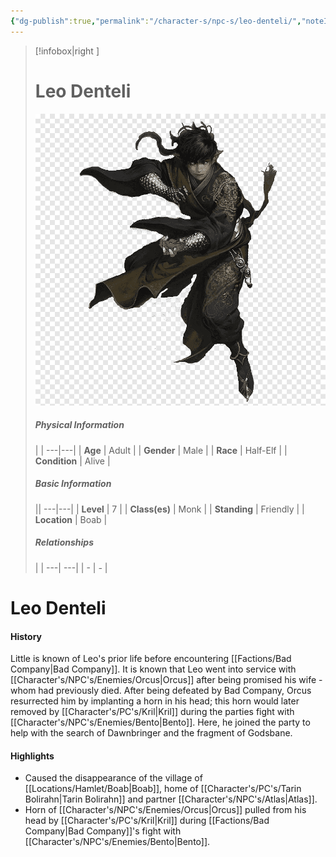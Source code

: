 ```yaml
---
{"dg-publish":true,"permalink":"/character-s/npc-s/leo-denteli/","noteIcon":""}
---
```


>[!infobox|right ]
># **Leo Denteli**
>![Leo.png|cover h-small](/img/user/Attachments/Characters/Leo.png)
>##### **Physical Information**
>| | 
>---|---|
>| **Age** | Adult |
>| **Gender** | Male |
>| **Race** | Half-Elf |
>| **Condition** | Alive |
>##### **Basic Information**
>||
>---|---|
>| **Level** | 7 |
>| **Class(es)** | Monk |
>| **Standing** | Friendly |
>| **Location** | Boab |
>##### **Relationships**
>| |
>---| ---|
>| - | *-* |

# Leo Denteli
#### History

Little is known of Leo's prior life before encountering [[Factions/Bad Company\|Bad Company]]. It is known that Leo went into service with [[Character's/NPC's/Enemies/Orcus\|Orcus]] after being promised his wife - whom had previously died. After being defeated by Bad Company, Orcus resurrected him by implanting a horn in his head; this horn would later removed by [[Character's/PC's/Kril\|Kril]] during the parties fight with [[Character's/NPC's/Enemies/Bento\|Bento]]. Here, he joined the party to help with the search of Dawnbringer and the fragment of Godsbane.

#### Highlights

- Caused the disappearance of the village of [[Locations/Hamlet/Boab\|Boab]], home of [[Character's/PC's/Tarin Bolirahn\|Tarin Bolirahn]] and partner [[Character's/NPC's/Atlas\|Atlas]].
- Horn of [[Character's/NPC's/Enemies/Orcus\|Orcus]] pulled from his head by [[Character's/PC's/Kril\|Kril]] during [[Factions/Bad Company\|Bad Company]]'s fight with [[Character's/NPC's/Enemies/Bento\|Bento]].